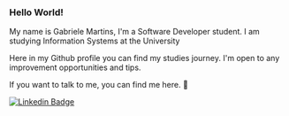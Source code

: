 ### Hello World! 

My name is Gabriele Martins, I'm a Software Developer student. I am studying Information Systems at the University


Here in my Github profile you can find my studies journey. I'm open to any improvement opportunities and tips.   

If you want to talk to me, you can find me here. 🙂

[![Linkedin Badge](https://img.shields.io/badge/-LinkedIn-blue?style=flat-square&logo=Linkedin&logoColor=white&link=https://www.linkedin.com/in/mariagabriele-martins)](https://www.linkedin.com/in/mariagabriele-martins)
